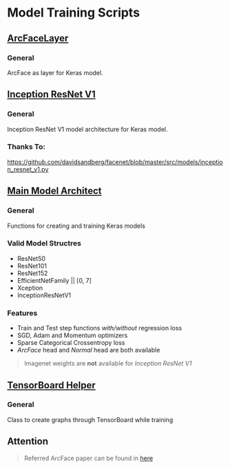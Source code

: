 # Model Training Scripts

## [ArcFaceLayer](ArcFaceLayer.py)

### General

ArcFace as layer for Keras model.



## [Inception ResNet V1](inception_resnet_v1.py)

### General

Inception ResNet V1 model architecture for Keras model.

### Thanks To:

https://github.com/davidsandberg/facenet/blob/master/src/models/inception_resnet_v1.py



## [Main Model Architect](main_model_architect.py)

### General

Functions for creating and training Keras models



### Valid Model Structres

* ResNet50
* ResNet101
* ResNet152
* EfficientNetFamily || [0, 7]
* Xception
* InceptionResNetV1



### Features

* Train and Test step functions  _with/without_ regression loss
* SGD, Adam and Momentum optimizers
* Sparse Categorical Crossentropy loss
* _ArcFace_ head and _Normal_ head are both available



> Imagenet weights are **not** available for _Inception ResNet V1_



## [TensorBoard Helper](tensorboard_helper.py)

### General

Class to create graphs through TensorBoard while training



## Attention

> Referred ArcFace paper can be found in [here](../papers/ArcFace.pdf)